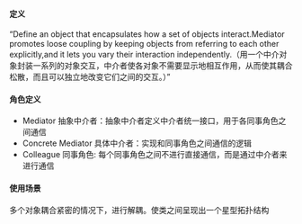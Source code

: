 #### 定义
“Define an object that encapsulates how a set of objects interact.Mediator promotes loose coupling by keeping objects from referring to each other explicitly,and it lets you vary their interaction independently.（用一个中介对象封装一系列的对象交互，中介者使各对象不需要显示地相互作用，从而使其耦合松散，而且可以独立地改变它们之间的交互。）”

#### 角色定义
- Mediator 抽象中介者：抽象中介者定义中介者统一接口，用于各同事角色之间通信
- Concrete Mediator 具体中介者：实现和同事角色之间通信的逻辑
- Colleague 同事角色: 每个同事角色之间不进行直接通信，而是通过中介者来进行通信

#### 使用场景
多个对象耦合紧密的情况下，进行解耦。使类之间呈现出一个星型拓扑结构